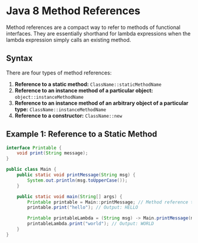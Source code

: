 # Java 8 Method References

Method references are a compact way to refer to methods of functional interfaces. They are essentially shorthand for lambda expressions when the lambda expression simply calls an existing method.

## Syntax

There are four types of method references:

1.  **Reference to a static method:** `ClassName::staticMethodName`
2.  **Reference to an instance method of a particular object:** `object::instanceMethodName`
3.  **Reference to an instance method of an arbitrary object of a particular type:** `ClassName::instanceMethodName`
4.  **Reference to a constructor:** `ClassName::new`

## Example 1: Reference to a Static Method

```java
interface Printable {
    void print(String message);
}

public class Main {
    public static void printMessage(String msg) {
        System.out.println(msg.toUpperCase());
    }

    public static void main(String[] args) {
        Printable printable = Main::printMessage; // Method reference to a static method
        printable.print("hello"); // Output: HELLO

        Printable printableLambda = (String msg) -> Main.printMessage(msg); // Equivalent lambda
        printableLambda.print("world"); // Output: WORLD
    }
}

